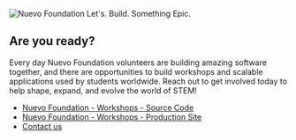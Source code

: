 ![Nuevo Foundation Let's. Build. Something Epic.](https://cambiumfoundation.org/GithubReadmeProduction.svg) 

## Are you ready?

Every day Nuevo Foundation volunteers are building amazing software together, and there are opportunities to build workshops and scalable applications used by students worldwide. Reach out to get involved today to help shape, expand, and evolve the world of STEM! 

* [Nuevo Foundation - Workshops - Source Code](https://github.com/NuevoFoundation/workshops)
* [Nuevo Foundation - Workshops - Production Site](https://github.com/NuevoFoundation/workshops)
* [Contact us](https://nuevofoundation.org/contact)
